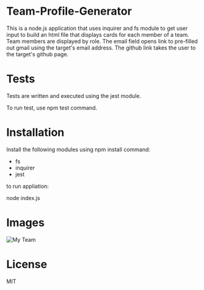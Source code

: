# Team-Profile-Generator

This is a node.js application that uses inquirer and fs module to get user input to build an html file that displays cards for each member of a team. Team members are displayed by role. The email field opens link to pre-filled out gmail using the target's email address. The github link takes the user to the target's github page.

# Tests

Tests are written and executed using the jest module.

To run test, use npm test command.

# Installation

Install the following modules using npm install command:

- fs
- inquirer
- jest

to run appliation:

node index.js

# Images

![My Team](Team-Profile-Generator/my-team.png)

# License

MIT
